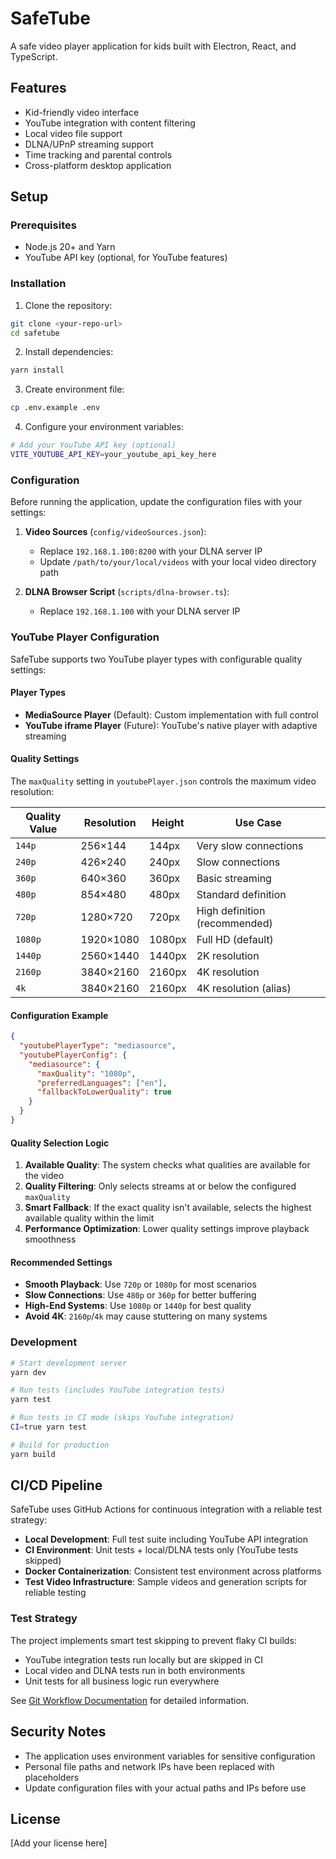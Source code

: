 # SafeTube

A safe video player application for kids built with Electron, React, and TypeScript.

## Features

- Kid-friendly video interface
- YouTube integration with content filtering
- Local video file support
- DLNA/UPnP streaming support
- Time tracking and parental controls
- Cross-platform desktop application

## Setup

### Prerequisites

- Node.js 20+ and Yarn
- YouTube API key (optional, for YouTube features)

### Installation

1. Clone the repository:
```bash
git clone <your-repo-url>
cd safetube
```

2. Install dependencies:
```bash
yarn install
```

3. Create environment file:
```bash
cp .env.example .env
```

4. Configure your environment variables:
```bash
# Add your YouTube API key (optional)
VITE_YOUTUBE_API_KEY=your_youtube_api_key_here
```

### Configuration

Before running the application, update the configuration files with your settings:

1. **Video Sources** (`config/videoSources.json`):
   - Replace `192.168.1.100:8200` with your DLNA server IP
   - Update `/path/to/your/local/videos` with your local video directory path

2. **DLNA Browser Script** (`scripts/dlna-browser.ts`):
   - Replace `192.168.1.100` with your DLNA server IP

### YouTube Player Configuration

SafeTube supports two YouTube player types with configurable quality settings:

#### Player Types

- **MediaSource Player** (Default): Custom implementation with full control
- **YouTube iframe Player** (Future): YouTube's native player with adaptive streaming

#### Quality Settings

The `maxQuality` setting in `youtubePlayer.json` controls the maximum video resolution:

| Quality Value | Resolution | Height | Use Case |
|---------------|------------|--------|----------|
| `144p` | 256×144 | 144px | Very slow connections |
| `240p` | 426×240 | 240px | Slow connections |
| `360p` | 640×360 | 360px | Basic streaming |
| `480p` | 854×480 | 480px | Standard definition |
| `720p` | 1280×720 | 720px | High definition (recommended) |
| `1080p` | 1920×1080 | 1080px | Full HD (default) |
| `1440p` | 2560×1440 | 1440px | 2K resolution |
| `2160p` | 3840×2160 | 2160px | 4K resolution |
| `4k` | 3840×2160 | 2160px | 4K resolution (alias) |

#### Configuration Example

```json
{
  "youtubePlayerType": "mediasource",
  "youtubePlayerConfig": {
    "mediasource": {
      "maxQuality": "1080p",
      "preferredLanguages": ["en"],
      "fallbackToLowerQuality": true
    }
  }
}
```

#### Quality Selection Logic

1. **Available Quality**: The system checks what qualities are available for the video
2. **Quality Filtering**: Only selects streams at or below the configured `maxQuality`
3. **Smart Fallback**: If the exact quality isn't available, selects the highest available quality within the limit
4. **Performance Optimization**: Lower quality settings improve playback smoothness

#### Recommended Settings

- **Smooth Playback**: Use `720p` or `1080p` for most scenarios
- **Slow Connections**: Use `480p` or `360p` for better buffering
- **High-End Systems**: Use `1080p` or `1440p` for best quality
- **Avoid 4K**: `2160p`/`4k` may cause stuttering on many systems

### Development

```bash
# Start development server
yarn dev

# Run tests (includes YouTube integration tests)
yarn test

# Run tests in CI mode (skips YouTube integration)
CI=true yarn test

# Build for production
yarn build
```

## CI/CD Pipeline

SafeTube uses GitHub Actions for continuous integration with a reliable test strategy:

- **Local Development**: Full test suite including YouTube API integration
- **CI Environment**: Unit tests + local/DLNA tests only (YouTube tests skipped)
- **Docker Containerization**: Consistent test environment across platforms
- **Test Video Infrastructure**: Sample videos and generation scripts for reliable testing

### Test Strategy

The project implements smart test skipping to prevent flaky CI builds:
- YouTube integration tests run locally but are skipped in CI
- Local video and DLNA tests run in both environments
- Unit tests for all business logic run everywhere

See [Git Workflow Documentation](docs/git-workflow.md) for detailed information.

## Security Notes

- The application uses environment variables for sensitive configuration
- Personal file paths and network IPs have been replaced with placeholders
- Update configuration files with your actual paths and IPs before use

## License

[Add your license here] 